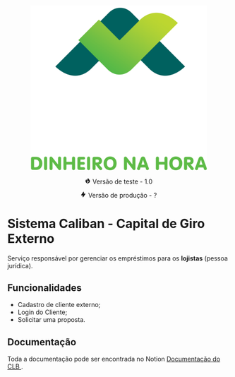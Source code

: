 
<p align="center"><a href="https://cg-hml.agil.com.br/app/login" target="_blank"><img src="./public/images/logoAgilVertical.png" width="400"></a></p>


<p align="center">
<svg xmlns="http://www.w3.org/2000/svg" viewBox="0 0 20 20" fill="currentColor" width="14" height="14">
  <path fill-rule="evenodd" d="M12.395 2.553a1 1 0 00-1.45-.385c-.345.23-.614.558-.822.88-.214.33-.403.713-.57 1.116-.334.804-.614 1.768-.84 2.734a31.365 31.365 0 00-.613 3.58 2.64 2.64 0 01-.945-1.067c-.328-.68-.398-1.534-.398-2.654A1 1 0 005.05 6.05 6.981 6.981 0 003 11a7 7 0 1011.95-4.95c-.592-.591-.98-.985-1.348-1.467-.363-.476-.724-1.063-1.207-2.03zM12.12 15.12A3 3 0 017 13s.879.5 2.5.5c0-1 .5-4 1.25-4.5.5 1 .786 1.293 1.371 1.879A2.99 2.99 0 0113 13a2.99 2.99 0 01-.879 2.121z" clip-rule="evenodd" />
</svg>
Versão de teste - 1.0  
</p>
<p align="center">

<svg xmlns="http://www.w3.org/2000/svg" viewBox="0 0 20 20" fill="currentColor" width="14" height="14">
  <path fill-rule="evenodd" d="M11.3 1.046A1 1 0 0112 2v5h4a1 1 0 01.82 1.573l-7 10A1 1 0 018 18v-5H4a1 1 0 01-.82-1.573l7-10a1 1 0 011.12-.38z" clip-rule="evenodd" />
</svg>
Versão de produção - ? 
</p>

# Sistema Caliban - Capital de Giro Externo

Serviço responsável por gerenciar os empréstimos para os **lojistas** (pessoa jurídica).

## Funcionalidades
- Cadastro de cliente externo;
- Login do Cliente;
- Solicitar uma proposta.

## Documentação

Toda a documentação pode ser encontrada no Notion [Documentação do CLB ](https://www.notion.so/Project-Caliban-6cbced185e38459eabba9f8e634c2ec5).
